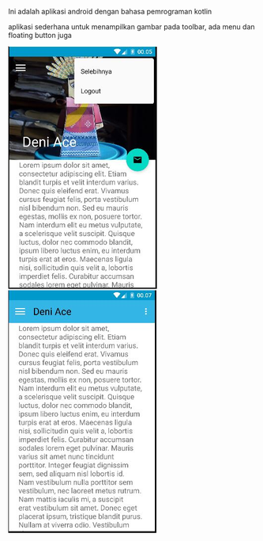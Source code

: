 Ini adalah aplikasi android dengan bahasa pemrograman kotlin

aplikasi sederhana untuk menampilkan gambar pada toolbar, ada menu dan floating button juga

![image](https://github.com/deniace/Collapse_Toolbar/blob/master/screenshoot/ctb.JPG?raw=true)
![image](https://github.com/deniace/Collapse_Toolbar/blob/master/screenshoot/ctb_3.JPG?raw=true)